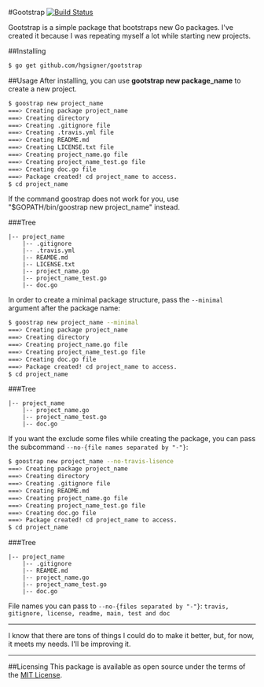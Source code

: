 #Gootstrap [![Build Status](https://travis-ci.org/hgsigner/gonumbers.svg?branch=master)](https://travis-ci.org/hgsigner/gonumbers)

Gootstrap is a simple package that bootstraps new Go packages. I've created it because I was repeating myself a lot while starting new projects.

##Installing

```bash
$ go get github.com/hgsigner/gootstrap
```

##Usage
After installing, you can use **gootstrap new package_name** to create a new project.

```bash
$ goostrap new project_name
===> Creating package project_name
===> Creating directory
===> Creating .gitignore file
===> Creating .travis.yml file
===> Creating README.md
===> Creating LICENSE.txt file
===> Creating project_name.go file
===> Creating project_name_test.go file
===> Creating doc.go file
===> Package created! cd project_name to access.
$ cd project_name
```

If the command goostrap does not work for you, use "$GOPATH/bin/goostrap new project_name" instead.

###Tree
```
|-- project_name
    |-- .gitignore
    |-- .travis.yml
    |-- REAMDE.md
    |-- LICENSE.txt
    |-- project_name.go
    |-- project_name_test.go
    |-- doc.go
```

In order to create a minimal package structure, pass the `--minimal` argument after the package name:

```bash
$ goostrap new project_name --minimal
===> Creating package project_name
===> Creating directory
===> Creating project_name.go file
===> Creating project_name_test.go file
===> Creating doc.go file
===> Package created! cd project_name to access.
$ cd project_name
```

###Tree
```
|-- project_name
    |-- project_name.go
    |-- project_name_test.go
    |-- doc.go
```

If you want the exclude some files while creating the package, you can pass the subcommand `--no-{file names separated by "-"}`:

```bash
$ goostrap new project_name --no-travis-lisence
===> Creating package project_name
===> Creating directory
===> Creating .gitignore file
===> Creating README.md
===> Creating project_name.go file
===> Creating project_name_test.go file
===> Creating doc.go file
===> Package created! cd project_name to access.
$ cd project_name
```

###Tree
```
|-- project_name
    |-- .gitignore
    |-- REAMDE.md
    |-- project_name.go
    |-- project_name_test.go
    |-- doc.go
```

File names you can pass to `--no-{files separated by "-"}`: `travis, gitignore, license, readme, main, test and doc`

- - -
I know that there are tons of things I could do to make it better, but, for now, it meets my needs. I'll be improving it.
- - -
##Licensing
This package is available as open source under the terms of the [MIT License](http://opensource.org/licenses/MIT).